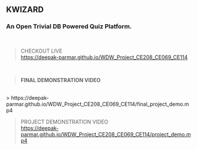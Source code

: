 ## **KWIZARD**
### An Open Trivial DB Powered Quiz Platform.
<br>

> CHECKOUT LIVE<br>
> https://deepak-parmar.github.io/WDW_Project_CE208_CE069_CE114

<br>

> **FINAL DEMONSTRATION VIDEO**
<br>
> https://deepak-parmar.github.io/WDW_Project_CE208_CE069_CE114/final_project_demo.mp4

<br>

> PROJECT DEMONSTRATION VIDEO<br>
> https://deepak-parmar.github.io/WDW_Project_CE208_CE069_CE114/project_demo.mp4
